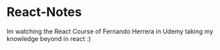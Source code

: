 # React-Notes
Im watching the React Course of Fernando Herrera in Udemy taking my knowledge beyond in react :)
